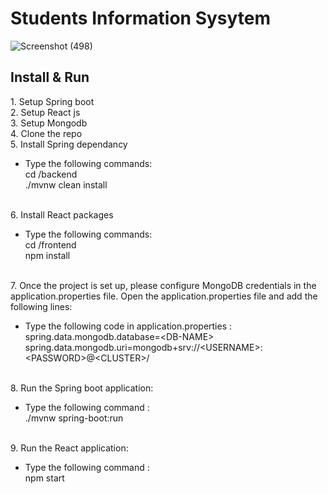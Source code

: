 # Students Information Sysytem


![Screenshot (498)](https://user-images.githubusercontent.com/64721903/230758550-ce349ff4-5ec7-422b-83db-e8ee978ff496.png)

<h2>Install & Run</h2>
1. Setup Spring boot<br>
2. Setup React js<br>
3. Setup Mongodb<br>
4. Clone the repo<br>
5. Install Spring dependancy
  <ul><li>Type the following commands: <br>
    cd <repository-name>/backend <br>
    ./mvnw clean install</li>
   </ul><br>
6. Install React packages
  <ul>
  <li>Type the following commands: <br>
    cd <repository-name>/frontend <br>
    npm install</li>
  </ul><br>
7. Once the project is set up, please configure MongoDB credentials in the application.properties file. Open the application.properties file and add the following lines:
  <ul>
  <li>Type the following code in application.properties :<br>
    spring.data.mongodb.database=&lt;DB-NAME>
    <br>
    spring.data.mongodb.uri=mongodb+srv://&lt;USERNAME>:&lt;PASSWORD>@&lt;CLUSTER>/
   </li>
  </ul><br>
 8. Run the Spring boot application:
    <ul>
      <li>Type the following command : <br>./mvnw spring-boot:run</li>
    </ul><br>
 9.  Run the React application:
    <ul>
      <li>Type the following command : <br>npm start</li>
    </ul>


  
